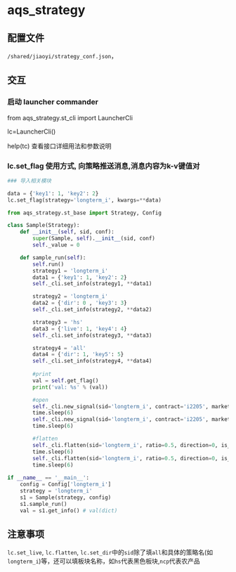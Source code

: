 # aqs_strategy

## 配置文件

`/shared/jiaoyi/strategy_conf.json`，

## 交互

### 启动 launcher commander

from aqs_strategy.st_cli import LauncherCli

lc=LauncherCli()

help(tc) 查看接口详细用法和参数说明

### lc.set_flag 使用方式, 向策略推送消息,消息内容为k-v键值对

```python
### 导入相关模块

data = {'key1': 1, 'key2': 2}
lc.set_flag(strategy='longterm_i', kwargs=**data)

from aqs_strategy.st_base import Strategy, Config

class Sample(Strategy):
    def __init__(self, sid, conf):
        super(Sample, self).__init__(sid, conf)
        self._value = 0

    def sample_run(self):
        self.run()
        strategy1 = 'longterm_i'
        data1 = {'key1': 1, 'key2': 2}
        self._cli.set_info(strategy1, **data1)

        strategy2 = 'longterm_i'
        data2 = {'dir': 0 , 'key3': 3}
        self._cli.set_info(strategy2, **data2)

        strategy3 = 'hs'
        data3 = {'live': 1, 'key4': 4}
        self._cli.set_info(strategy3, **data3)

        strategy4 = 'all'
        data4 = {'dir': 1, 'key5': 5}
        self._cli.set_info(strategy4, **data4)
        
        #print
        val = self.get_flag()
        print('val: %s' % (val))

        #open
        self._cli.new_signal(sid='longterm_i', contract='i2205', market_value=1000000, sig_px=853, wait_time=3, is_best=0)
        time.sleep(6)
        self._cli.new_signal(sid='longterm_i', contract='i2205', market_value=1000000, sig_px=853, wait_time=3, is_best=1)
        time.sleep(6)

        #flatten
        self._cli.flatten(sid='longterm_i', ratio=0.5, direction=0, is_best=1)
        time.sleep(6)
        self._cli.flatten(sid='longterm_i', ratio=0.5, direction=0, is_best=0)
        time.sleep(6)
    
if __name__ == '__main__':
    config = Config['longterm_i']
    strategy = 'longterm_i'
    s1 = Sample(strategy, config)
    s1.sample_run()
    val = s1.get_info() # val(dict) 
```

## 注意事项

`lc.set_live`, `lc.flatten`, `lc.set_dir`中的`sid`除了填`all`和具体的策略名(如`longterm_i`)等，还可以填板块名称，如`hs`代表黑色板块,`ncp`代表农产品
